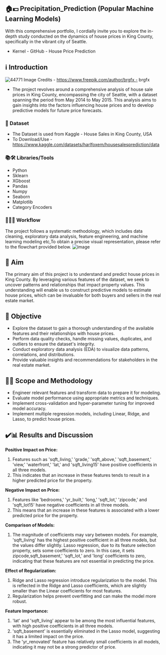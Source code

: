 ## 🏠💵 Precipitation_Prediction (Popular Machine Learning Models)
With this comprehensive portfolio, I cordially invite you to explore the in-depth study conducted on the dynamics of house prices in King County, specifically in the vibrant city of Seattle.
- Kernel - GitHub - House Price Prediction

## ℹ️ Introduction
![44771](https://github.com/Vivikt-573/House-Price-Prediction---Regression-Models/assets/148704966/87e87c0f-aef0-45e7-a527-c3310da0afc0)
Image Credits - https://www.freepik.com/author/brgfx - brgfx
- The project revolves around a comprehensive analysis of house sale prices in King County, encompassing the city of Seattle, with a dataset spanning the period from May 2014 to May 2015. This analysis aims to gain insights into the factors influencing house prices and to develop predictive models for future price forecasts.

### 💾 Dataset
- The Dataset is used from Kaggle - House Sales in King County, USA
- To Download/Use - https://www.kaggle.com/datasets/harlfoxem/housesalesprediction/data

### 📚🛠️ Libraries/Tools
- Python
- Sklearn
- XGboost
- Pandas
- Numpy
- Seaborn
- Matplotlib
- Category Encoders


### 👨🏻‍💻 Workflow
The project follows a systematic methodology, which includes data cleaning, exploratory data analysis, feature engineering, and machine learning modeling etc,To obtain a precise visual representation, please refer to the flowchart provided below. 
![image](https://github.com/Vivikt-573/House-Price-Prediction---Regression-Models/assets/148704966/38f391c1-be3f-4ab0-9bf1-f979521e3bc6)



## 🎯 Aim

The primary aim of this project is to understand and predict house prices in King County. By leveraging various features of the dataset, we seek to uncover patterns and relationships that impact property values. This understanding will enable us to construct predictive models to estimate house prices, which can be invaluable for both buyers and sellers in the real estate market.


## 📌 Objective

- Explore the dataset to gain a thorough understanding of the available features and their relationships with house prices.
- Perform data quality checks, handle missing values, duplicates, and outliers to ensure the dataset's integrity.
- Conduct exploratory data analysis (EDA) to visualize data patterns, correlations, and distributions.
- Provide valuable insights and recommendations for stakeholders in the real estate market.


## 🧑‍🔬 Scope and Methodology

- Engineer relevant features and transform data to prepare it for modeling.
- Evaluate model performance using appropriate metrics and techniques.
- Implement cross-validation and hyper-parameter tuning for improved model accuracy.
- Implement multiple regression models, including Linear, Ridge, and Lasso, to predict house prices.

## ✔️📊 Results and Discussion

**Positive Impact on Price:**
1. Features such as 'sqft_living,' 'grade,' 'sqft_above,' 'sqft_basement,' 'view,' 'waterfront,' 'lat,' and 'sqft_living15' have positive coefficients in all three models.
2. This indicates that an increase in these features tends to result in a higher predicted price for the property.
  
**Negative Impact on Price:**
1. Features like 'bedrooms,' 'yr_built,' 'long,' 'sqft_lot,' 'zipcode,' and 'sqft_lot15' have negative coefficients in all three models.
2. This means that an increase in these features is associated with a lower predicted price for the property.
  
**Comparison of Models:**
1. The magnitude of coefficients may vary between models. For example, 'sqft_living' has the highest positive coefficient in all three models, but the values differ slightly. Lasso regression, due to its feature selection property, sets some coefficients to zero. In this case, it sets zipcode,sqft_basement,' 'sqft_lot,' and 'long' coefficients to zero, indicating that these features are not essential in predicting the price.
  
**Effect of Regularization:**
1. Ridge and Lasso regression introduce regularization to the model. This is reflected in the Ridge and Lasso coefficients, which are slightly smaller than the Linear coefficients for most features.
2. Regularization helps prevent overfitting and can make the model more robust.
  
**Feature Importance:**
1. 'lat' and 'sqft_living' appear to be among the most influential features, with high positive coefficients in all three models.
2. 'sqft_basement' is essentially eliminated in the Lasso model, suggesting it has a limited impact on the price.
3. The 'yr_renovated' feature has relatively small coefficients in all models, indicating it may not be a strong predictor of price.


